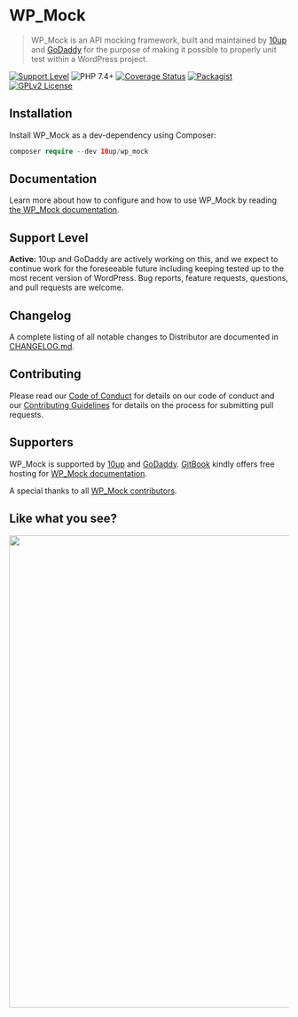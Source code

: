 # WP_Mock

> WP_Mock is an API mocking framework, built and maintained by [10up](https://10up.com) and [GoDaddy](https://godaddy.com) for the purpose of making it possible to properly unit test within a WordPress project.

[![Support Level](https://img.shields.io/badge/support-active-green.svg)](#support-level) ![PHP 7.4+][php-image] [![Coverage Status][coveralls-image]][coveralls-url] [![Packagist][packagist-image]][packagist-url] [![GPLv2 License](https://img.shields.io/badge/license-GPL--2.0-orange)](https://github.com/10up/wp_mock/blob/trunk/LICENSE.md)

## Installation

Install WP_Mock as a dev-dependency using Composer:

```php
composer require --dev 10up/wp_mock
```

## Documentation

Learn more about how to configure and how to use WP_Mock by reading [the WP_Mock documentation](https://wp-mock.gitbook.io/documentation/getting-started/introduction).

## Support Level

**Active:** 10up and GoDaddy are actively working on this, and we expect to continue work for the foreseeable future including keeping tested up to the most recent version of WordPress.  Bug reports, feature requests, questions, and pull requests are welcome.

## Changelog

A complete listing of all notable changes to Distributor are documented in [CHANGELOG.md](https://github.com/10up/wp_mock/blob/trunk/CHANGELOG.md).

## Contributing

Please read our [Code of Conduct](https://github.com/10up/wp_mock/blob/trunk/CODE_OF_CONDUCT.md) for details on our code of conduct and our [Contributing Guidelines](https://github.com/10up/wp_mock/blob/trunk/CONTRIBUTING.md) for details on the process for submitting pull requests.

## Supporters

WP_Mock is supported by [10up](https://10up.com) and [GoDaddy](https://godaddy.com). [GitBook](https://www.gitbook.com/) kindly offers free hosting for [WP_Mock documentation](https://wp-mock.gitbook.io/documentation/getting-started/introduction).

A special thanks to all [WP_Mock contributors](https://github.com/10up/wp_mock/graphs/contributors).

## Like what you see?

<a href="http://10up.com/contact/"><img src="https://10up.com/uploads/2016/10/10up-Github-Banner.png" width="850"></a>

[php-image]: https://img.shields.io/badge/php-7.4%2B-green.svg
[packagist-image]: https://img.shields.io/packagist/dt/10up/wp_mock.svg
[packagist-url]: https://packagist.org/packages/10up/wp_mock
[coveralls-image]: https://coveralls.io/repos/github/10up/wp_mock/badge.svg?branch=trunk
[coveralls-url]: https://coveralls.io/github/10up/wp_mock?branch=trunk
